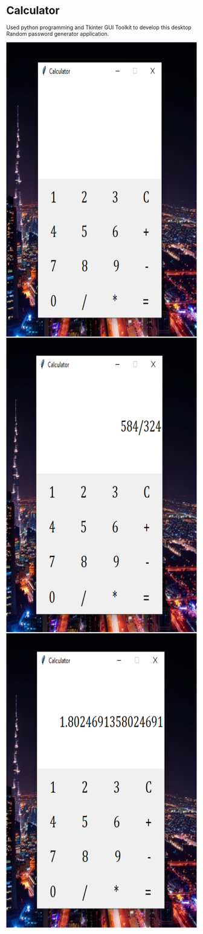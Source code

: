 # Calculator

Used python programming and Tkinter GUI Toolkit to develop this desktop Random password generator application.

<img src="images/calculator1.png" alt="Project Logo" width="100%" height="777">
<img src="images/calculator2.png" alt="Project Logo" width="100%" height="777">
<img src="images/calculator3.png" alt="Project Logo" width="100%" height="777">

